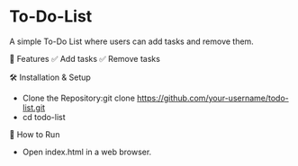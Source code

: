 # To-Do-List
A simple To-Do List where users can add tasks and remove them.

📌 Features
✅ Add tasks
✅ Remove tasks

🛠 Installation & Setup
   - Clone the Repository:git clone https://github.com/your-username/todo-list.git
   - cd todo-list

🚀 How to Run
   - Open index.html in a web browser.
